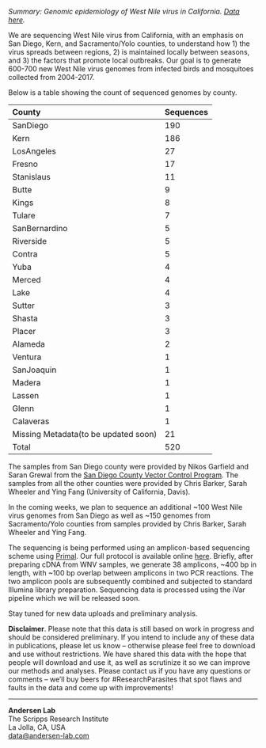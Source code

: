 *Summary: Genomic epidemiology of West Nile virus in California. [Data here](https://github.com/andersen-lab/west-nile).*

We are sequencing West Nile virus from California, with an emphasis on San Diego, Kern, and Sacramento/Yolo counties, to understand how 1) the virus spreads between regions, 2) is maintained locally between seasons, and 3) the factors that promote local outbreaks. Our goal is to generate 600-700 new West Nile virus genomes from infected birds and mosquitoes collected from 2004-2017.

Below is a table showing the count of sequenced  genomes by county.

| County                               | Sequences |
| :---                                 | :---      |
| SanDiego                             |       190 |
| Kern                                 |       186 |
| LosAngeles                           |        27 |
| Fresno                               |        17 |
| Stanislaus                           |        11 |
| Butte                                |         9 |
| Kings                                |         8 |
| Tulare                               |         7 |
| SanBernardino                        |         5 |
| Riverside                            |         5 |
| Contra                               |         5 |
| Yuba                                 |         4 |
| Merced                               |         4 |
| Lake                                 |         4 |
| Sutter                               |         3 |
| Shasta                               |         3 |
| Placer                               |         3 |
| Alameda                              |         2 |
| Ventura                              |         1 |
| SanJoaquin                           |         1 |
| Madera                               |         1 |
| Lassen                               |         1 |
| Glenn                                |         1 |
| Calaveras                            |         1 |
| Missing Metadata(to be updated soon) |        21 |
| Total                                |       520 |

The samples from San Diego county were provided by Nikos Garfield and Saran Grewal from the [San Diego County Vector Control Program](http://www.sandiegocounty.gov/deh/pests/vector_disease.html). The samples from all the other counties were provided by Chris Barker, Sarah Wheeler and Ying Fang (University of California, Davis).

In the coming weeks, we plan to sequence an additional ~100 West Nile virus genomes from San Diego as well as ~150 genomes from Sacramento/Yolo counties from samples provided by Chris Barker, Sarah Wheeler and Ying Fang.

The sequencing is being performed using an amplicon-based sequencing scheme using [Primal](http://primal.zibraproject.org/). Our full protocol is available online [here](https://docs.google.com/document/d/1PilT4w5jHO-ROsE8TL5WBGa0wSCdTHAsNl1LIOYiTgk/edit?usp=sharing). Briefly, after preparing cDNA from WNV samples, we generate 38 amplicons, ~400 bp in length, with ~100 bp overlap between amplicons in two PCR reactions. The two amplicon pools are subsequently combined and subjected to standard Illumina library preparation. Sequencing data is processed using the iVar pipeline which we will be released soon.  

Stay tuned for new data uploads and preliminary analysis.

**Disclaimer**. Please note that this data is still based on work in progress and should be considered preliminary. If you intend to include any of these data in publications, please let us know – otherwise please feel free to download and use without restrictions. We have shared this data with the hope that people will download and use it, as well as scrutinize it so we can improve our methods and analyses. Please contact us if you have any questions or comments – we’ll buy beers for #ResearchParasites that spot flaws and faults in the data and come up with improvements!

---
**Andersen Lab**  
The Scripps Research Institute  
La Jolla, CA, USA  
[data@andersen-lab.com](mailto:data@andersen-lab.com)
